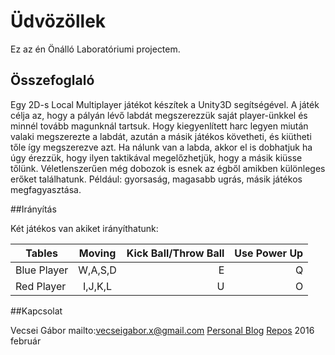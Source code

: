 # Üdvözöllek 

Ez az én Önálló Laboratóriumi projectem.

## Összefoglaló

Egy 2D-s Local Multiplayer játékot készítek a Unity3D segítségével.
A játék célja az, hogy a pályán lévő labdát megszerezzük saját player-ünkkel és minnél tovább magunknál tartsuk.
Hogy kiegyenlített harc legyen miután valaki megszerezte a labdát, 
azután a másik játékos követheti, és kiütheti tőle így megszerezve azt.
Ha nálunk van a labda, akkor el is dobhatjuk ha úgy érezzük, hogy ilyen taktikával megelőzhetjük,
hogy a másik kiüsse tőlünk.
Véletlenszerűen még dobozok is esnek az égből amikben különleges erőket találhatunk.
Például: gyorsaság, magasabb ugrás, másik játékos megfagyasztása.

##Irányítás

Két játékos van akiket irányíthatunk:

| Tables        | Moving        | Kick Ball/Throw Ball | Use Power Up |
| ------------- |:-------------:| --------------------:|-------------:|
| Blue Player   | W,A,S,D       |           E          |      Q       |
| Red Player    | I,J,K,L       |           U          |      O       |


##Kapcsolat

Vecsei Gábor
mailto:vecseigabor.x@gmail.com
[Personal Blog][1]
[Repos][2]
2016 február

[1]: http://gaborvecsei.wordpress.com
[2]: https://bitbucket.org/gaborvecsei